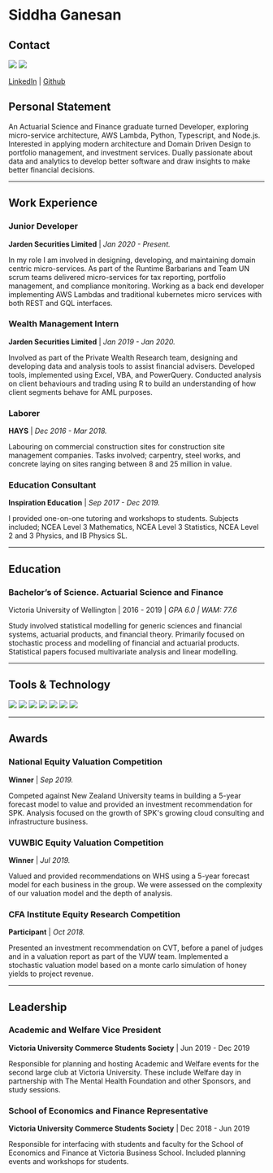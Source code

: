 # Siddha Ganesan

## Contact
![](https://img.shields.io/badge/Email-siddha.ganesan@gmail.com-informational?style=flat&logo=gmail&logoColor=white&color=green)
![](https://img.shields.io/badge/Mobile-0226804787-informational?style=flat&logoColor=white&color=green)

[LinkedIn](https://www.linkedin.com/in/siddha-ganesan-45a612151/) | [Github](http://github.com/jarden-sid)

## Personal Statement

An Actuarial Science and Finance graduate turned Developer, exploring micro-service architecture, AWS Lambda, Python, Typescript, and Node.js. Interested in applying modern architecture and Domain Driven Design to portfolio management, and investment services. Dually passionate about data and analytics to develop better software and draw insights to make better financial decisions.

---

## Work Experience

### Junior Developer

**Jarden Securities Limited** | *Jan 2020 - Present.*

In my role I am involved in designing, developing, and maintaining domain centric micro-services. As part of the Runtime Barbarians and Team UN scrum teams delivered micro-services for tax reporting, portfolio management, and compliance monitoring. Working as a back end developer implementing AWS Lambdas and traditional kubernetes micro services with both REST and GQL interfaces.

### Wealth Management Intern

**Jarden Securities Limited** | *Jan 2019 - Jan 2020.*

Involved as part of the Private Wealth Research team, designing and developing data and analysis tools to assist financial advisers. Developed tools, implemented using Excel, VBA, and PowerQuery. Conducted analysis on client behaviours and trading using R  to build an understanding of how client segments behave for AML purposes.

### Laborer

**HAYS** | *Dec 2016 - Mar 2018.*

Labouring on commercial construction sites for construction site management companies. Tasks involved; carpentry, steel works, and concrete laying on sites ranging between 8 and 25 million in value.

### Education Consultant

**Inspiration Education** | *Sep 2017 - Dec 2019.*

I provided one-on-one tutoring and workshops to students. Subjects included; NCEA Level 3 Mathematics, NCEA Level 3 Statistics, NCEA Level 2 and 3 Physics, and IB Physics SL.

---

## Education

### **Bachelor’s of Science. Actuarial Science and Finance**

Victoria University of Wellington | 2016 - 2019 | *GPA 6.0 | WAM: 77.6*

Study involved statistical modelling for generic sciences and financial systems, actuarial products, and financial theory. Primarily focused on stochastic process and modelling of financial and actuarial products. Statistical papers focused multivariate analysis and linear modelling.

---
## Tools & Technology

![](https://img.shields.io/badge/Code-Python-informational?style=flat&logo=python&logoColor=white&color=3776AB)
![](https://img.shields.io/badge/Code-Typescript-informational?style=flat&logo=typescript&logoColor=white&color=3178C6)
![](https://img.shields.io/badge/Code-TSNode-informational?style=flat&logo=ts-node&logoColor=white&color=3178C6)
![](https://img.shields.io/badge/Code-Clojure-informational?style=flat&logo=clojure&logoColor=white&color=5881D8)
![](https://img.shields.io/badge/Tools-Lambda-informational?style=flat&logo=amazon-aws&logoColor=white&color=232F3E)
![](https://img.shields.io/badge/Tools-PostgreSQL-informational?style=flat&logo=postgresql&logoColor=white&color=336791)
![](https://img.shields.io/badge/Tools-MSSQL-informational?style=flat&logo=microsoft-sql-server&logoColor=white&color=CC2927)

---

## Awards

### National Equity Valuation Competition

**Winner** | *Sep 2019.*

Competed against New Zealand University teams in building a 5-year forecast model to value and provided an investment recommendation for SPK. Analysis focused on the growth of SPK's growing cloud consulting and infrastructure business.

### VUWBIC Equity Valuation Competition

**Winner** | *Jul 2019.*

Valued and provided recommendations on WHS using a 5-year forecast model for each business in the group. We were assessed on the complexity of our valuation model and the depth of analysis.

### CFA Institute Equity Research Competition

**Participant** | *Oct 2018.*

Presented an investment recommendation on CVT, before a panel of judges and in a valuation report as part of the VUW team. Implemented a stochastic valuation model based on a monte carlo simulation of honey yields to project revenue.

---

## Leadership

### Academic and Welfare Vice President

**Victoria University Commerce Students Society** | Jun 2019 - Dec 2019

Responsible for planning and hosting Academic and Welfare events for the second large club at Victoria University. These include Welfare day in partnership with The Mental Health Foundation and other Sponsors, and study sessions.

### School of Economics and Finance Representative

**Victoria University Commerce Students Society** | Dec 2018 - Jun 2019

Responsible for interfacing with students and faculty for the School of Economics and Finance at Victoria Business School. Included planning events and workshops for students.